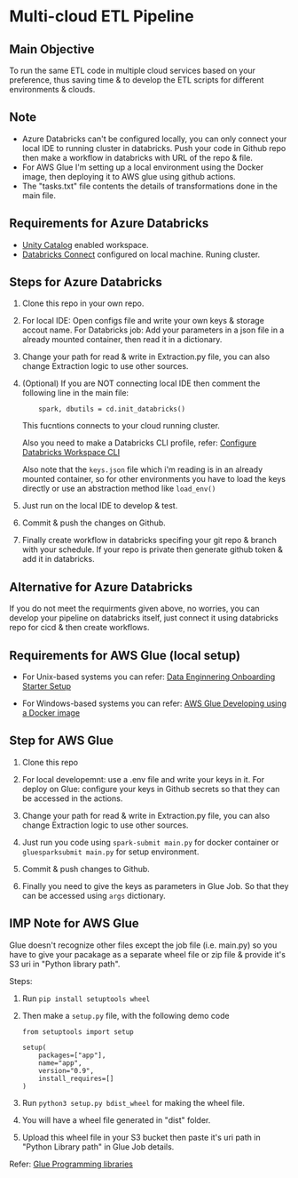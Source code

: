 # Multi-cloud ETL Pipeline

## Main Objective

To run the same ETL code in multiple cloud services based on your preference, thus saving time & to develop the ETL scripts for different environments & clouds.

## Note

- Azure Databricks can't be configured locally, you can only connect your local IDE to running cluster in databricks. Push your code in Github repo then make a workflow in databricks with URL of the repo & file.
- For AWS Glue I'm setting up a local environment using the Docker image, then deploying it to AWS glue using github actions.
- The "tasks.txt" file contents the details of transformations done in the main file.

## Requirements for Azure Databricks
- [Unity Catalog](https://learn.microsoft.com/en-us/azure/databricks/data-governance/unity-catalog/enable-workspaces) enabled workspace.
- [Databricks Connect](https://learn.microsoft.com/en-us/azure/databricks/dev-tools/databricks-connect/python/install) configured on local machine. Runing cluster.

## Steps for Azure Databricks

1. Clone this repo in your own repo.

2. For local IDE: Open configs file and write your own keys & storage accout name.
For Databricks job: Add your parameters in a json file in a already mounted container, then read it in a dictionary.

3. Change your path for read & write in Extraction.py file, you can also change Extraction logic to use other sources.

4. (Optional) If you are NOT connecting local IDE then comment the following line in the main file:
    ```
        spark, dbutils = cd.init_databricks()
    ```
    This fucntions connects to your cloud running cluster.

    Also you need to make a Databricks CLI profile, refer: [Configure Databricks Workspace CLI](https://www.youtube.com/watch?v=h4L064NfMV0&ab_channel=WafaStudies)
    
    Also note that the ```keys.json``` file which i'm reading is in an already mounted container, so for other environments you have to load the keys directly or use an abstraction method like ```load_env()```
   
5. Just run on the local IDE to develop & test.

6. Commit & push the changes on Github.

7. Finally create workflow in databricks specifing your git repo & branch with your schedule. If your repo is private then generate github token & add it in databricks.

## Alternative for Azure Databricks

If you do not meet the requirments given above, no worries, you can develop your pipeline on databricks itself, just connect it using databricks repo for cicd & then create workflows.

## Requirements for AWS Glue (local setup)

- For Unix-based systems you can refer: [Data Enginnering Onboarding Starter Setup](https://github.com/wednesday-solutions/Data-Engineering-Onboarding-Starter#setup)

- For Windows-based systems you can refer: [AWS Glue Developing using a Docker image](https://docs.aws.amazon.com/glue/latest/dg/aws-glue-programming-etl-libraries.html#develop-local-docker-image)

## Step for AWS Glue

1. Clone this repo

2. For local developemnt: use a .env file and write your keys in it.
For deploy on Glue: configure your keys in Github secrets so that they can be accessed in the actions.

3. Change your path for read & write in Extraction.py file, you can also change Extraction logic to use other sources.

4. Just run you code using ```spark-submit main.py``` for docker container or ```gluesparksubmit main.py``` for setup environment.

5. Commit & push changes to Github.

6. Finally you need to give the keys as parameters in Glue Job. So that they can be accessed using ```args``` dictionary.

## IMP Note for AWS Glue

Glue doesn't recognize other files except the job file (i.e. main.py) so you have to give your pacakage as a separate wheel file or zip file & provide it's S3 uri in "Python library path".

Steps:

1. Run ```pip install setuptools wheel```

2. Then make a ```setup.py``` file, with the following demo code
    ```
    from setuptools import setup

    setup(
        packages=["app"],
        name="app",
        version="0.9",
        install_requires=[]
    )
    ```

3. Run ```python3 setup.py bdist_wheel``` for making the wheel file.

4. You will have a wheel file generated in "dist" folder.

5. Upload this wheel file in your S3 bucket then paste it's uri path in "Python Library path" in Glue Job details.

Refer: [Glue Programming libraries](https://docs.aws.amazon.com/glue/latest/dg/aws-glue-programming-python-libraries.html)
    
